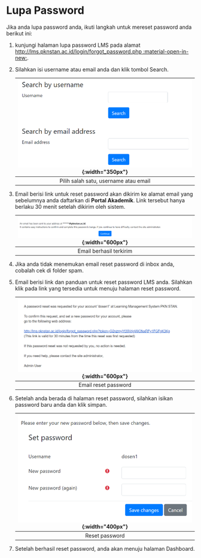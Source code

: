 # Lupa Password
Jika anda lupa password anda, ikuti langkah untuk mereset password anda berikut ini:

1. kunjungi halaman lupa password LMS pada alamat [http://lms.pknstan.ac.id/login/forgot_password.php :material-open-in-new:](http://lms.pknstan.ac.id/login/forgot_password.php).
2. Silahkan isi username atau email anda dan klik tombol Search.

    |![image](/img/login/lostpw.png){:width="350px"}|
    | :---: |  
    | Pilih salah satu, username atau email |

3. Email berisi link untuk reset password akan dikirim ke alamat email yang sebelumnya anda daftarkan di **Portal Akademik**. Link tersebut hanya berlaku 30 menit setelah dikirim oleh sistem.

    |![image](/img/lupapw/kirimemail.png){:width="600px"}|
    | :---: |  
    | Email berhasil terkirim |

4. Jika anda tidak menemukan email reset password di inbox anda, cobalah cek di folder spam.
5. Email berisi link dan panduan untuk reset password LMS anda. Silahkan klik pada link yang tersedia untuk menuju halaman reset password.

    |![image](/img/lupapw/email.png){:width="600px"}|
    | :---: |  
    | Email reset password |

6. Setelah anda berada di halaman reset password, silahkan isikan password baru anda dan klik simpan. 

    |![image](/img/lupapw/reset.png){:width="400px"}|
    | :---: |  
    | Reset password |  

7. Setelah berhasil reset password, anda akan menuju halaman Dashboard.
